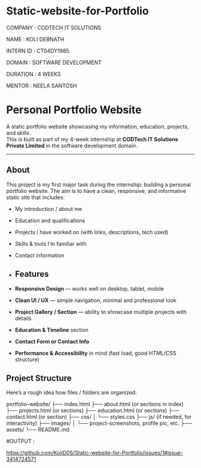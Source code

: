 # Static-website-for-Portfolio

COMPANY : CODTECH IT SOLUTIONS

NAME : KOLI DEBNATH

INTERN ID : CT04DY1985

DOMAIN : SOFTWARE DEVELOPMENT

DURATION : 4 WEEKS

MENTOR : NEELA SANTOSH

# Personal Portfolio Website

A static portfolio website showcasing my information, education, projects, and skills.  
This is built as part of my 4-week internship at **CODTech IT Solutions Private Limited** in the software development domain.

---

## About

This project is my first major task during the internship: building a personal portfolio website. The aim is to have a clean, responsive, and informative static site that includes:

- My introduction / about me  
- Education and qualifications  
- Projects I have worked on (with links, descriptions, tech used)  
- Skills & tools I’m familiar with  
- Contact information

- ## Features

- **Responsive Design** — works well on desktop, tablet, mobile  
- **Clean UI / UX** — simple navigation, minimal and professional look  
- **Project Gallery / Section** — ability to showcase multiple projects with details  
- **Education & Timeline** section  
- **Contact Form or Contact Info**  
- **Performance & Accessibility** in mind (fast load, good HTML/CSS structure)  


## Project Structure

Here’s a rough idea how files / folders are organized:

portfolio-website/
├── index.html
├── about.html (or sections in index)
├── projects.html (or sections)
├── education.html (or sections)
├── contact.html (or section)
├── css/
│ └── styles.css
├── js/ (if needed, for interactivity)
├── images/
│ └── project-screenshots, profile pic, etc.
├── assets/
└── README.md


#OUTPUT : 

https://github.com/KoliD05/Static-website-for-Portfolio/issues/1#issue-3414724571
